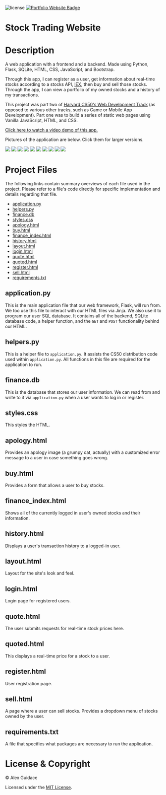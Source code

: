 ![license](https://img.shields.io/badge/license-MIT-brightgreen?style=flat-square)
<a href="https://alexguidace.github.io/">
    <img alt="Portfolio Website Badge" src="https://img.shields.io/badge/Portfolio-alexguidace.github.io-brightgreen?style=flat-square">
</a>

# **Stock Trading Website**

# Description
A web application with a frontend and a backend. Made using Python, Flask, SQLite, HTML, CSS, JavaScript, and Bootstrap.

Through this app, I can register as a user, get information about real-time stocks according to a stocks API, [IEX](https://iexcloud.io/), then buy and sell those stocks. Through the app, I can view a portfolio of my owned stocks and a history of my transactions. 

This project was part two of [Harvard CS50's Web Development Track](https://cs50.harvard.edu/x/2020/tracks/web/) (as opposed to various other tracks, such as Game or Mobile App Development). Part one was to build a series of static web pages using Vanilla JavaScript, HTML, and CSS.

[Click here to watch a video demo of this app.](https://www.youtube.com/watch?v=Ipbgx6DzD6w)

Pictures of the application are below. Click them for larger versions.

<img src="images/ AAPL Quote.png">
<img src="images/ Login.png">
<img src="images/ Quote Empty.png">
<img src="images/ Stock Portfolio.png">
<img src="images/ Transaction History.png">
<img src="images/Buy.png">
<img src="images/Error Page.png">
<img src="images/Register.png">
<img src="images/Sell.png">
<img src="images/SQLite DB.png">

#

# Project Files
The following links contain summary overviews of each file used in the project. Please refer to a file's code directly for specific implementation and details regarding that file.

* [application.py](#applicationpy)
* [helpers.py](#helperspy)
* [finance.db](#financedb)
* [styles.css](#stylescss)
* [apology.html](#apologyhtml)
* [buy.html](#buyhtml)
* [finance_index.html](#finance_indexhtml)
* [history.html](#historyhtml)
* [layout.html](#layouthtml)
* [login.html](#loginhtml)
* [quote.html](#quotehtml)
* [quoted.html](#quotedhtml)
* [register.html](#registerhtml)
* [sell.html](#sellhtml)
* [requirements.txt](#requirementstxt)

## application.py
This is the main application file that our web framework, Flask, will run from. We too use this file to interact with our
HTML files via Jinja. We also use it to program our user SQL database. It contains all of the backend, SQLite database code,
a helper function, and the `GET` and `POST` functionality behind our HTML.

## helpers.py
This is a helper file to `application.py`. It assists the CS50 distribution code used within `application.py`. All functions in
this file are required for the application to run.

## finance.db
This is the database that stores our user information. We can read from and write to it via `application.py` when a user wants
to log in or register.

## styles.css
This styles the HTML.

## apology.html
Provides an apology image (a grumpy cat, actually) with a customized error message to a user in case something goes wrong.

## buy.html
Provides a form that allows a user to buy stocks.

## finance_index.html
Shows all of the currently logged in user's owned stocks and their information.

## history.html
Displays a user's transaction history to a logged-in user.

## layout.html
Layout for the site's look and feel.

## login.html
Login page for registered users.

## quote.html
The user submits requests for real-time stock prices here.

## quoted.html
This displays a real-time price for a stock to a user.

## register.html
User registration page.

## sell.html
A page where a user can sell stocks. Provides a dropdown menu of stocks owned by the user.

## requirements.txt
A file that specifies what packages are necessary to run the application.

# License & Copyright
© Alex Guidace

Licensed under the [MIT License](License).
